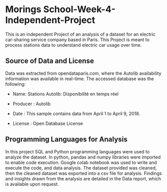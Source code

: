 # Morings School-Week-4-Independent-Project
This is an independent Project of an analysis of a dataset for an electric car-sharing service company based in Paris. This Project is meant to process stations data to understand electric car usage over time.
## Source of Data and License
Data was extracted from opendataparis.com, where the Autolib availability information was available in real-time. The accessed database was the following:

* Name: Stations Autolib: Disponibilité en temps réel

* Producer : Autolib

* Date : This sample contains data from April 1 to April 9, 2018.

* License : Open Database License

## Programming Languages for Analysis
In this project SQL and Python programming languages were used to analyze the dataset. In python, pandas and numpy libraries were imported to enable code execution. Google colab notebook was used to write and execute the code, and data analysis. The dataset provided was cleaned, then the cleaned dataset was exported into a csv file for analysis. Findings and insights drawn from the analysis are detailed in the Data report, which is available upon request. 
